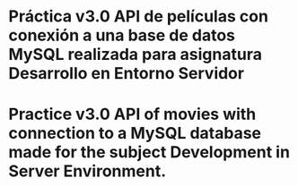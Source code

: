 # Práctica v3.0 API de películas con conexión a una base de datos MySQL realizada para asignatura Desarrollo en Entorno Servidor
# Practice v3.0 API of movies with connection to a MySQL database made for the subject Development in Server Environment.
